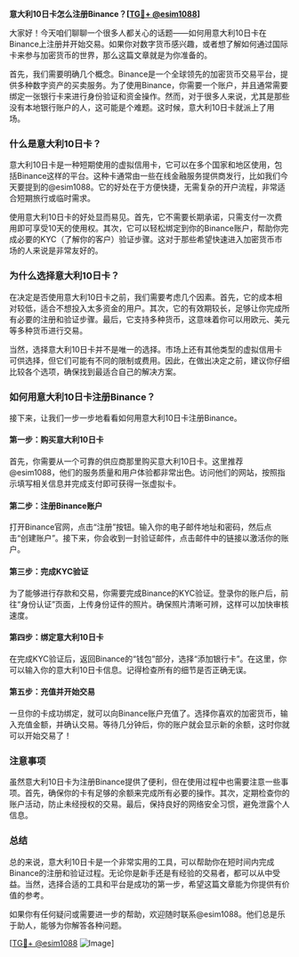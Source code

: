 **意大利10日卡怎么注册Binance？[[TG💪+ @esim1088](https://t.me/s/esim1088)]**

大家好！今天咱们聊聊一个很多人都关心的话题——如何用意大利10日卡在Binance上注册并开始交易。如果你对数字货币感兴趣，或者想了解如何通过国际卡来参与加密货币的世界，那么这篇文章就是为你准备的。

首先，我们需要明确几个概念。Binance是一个全球领先的加密货币交易平台，提供多种数字资产的买卖服务。为了使用Binance，你需要一个账户，并且通常需要绑定一张银行卡来进行身份验证和资金操作。然而，对于很多人来说，尤其是那些没有本地银行账户的人，这可能是个难题。这时候，意大利10日卡就派上了用场。

### **什么是意大利10日卡？**

意大利10日卡是一种短期使用的虚拟信用卡，它可以在多个国家和地区使用，包括Binance这样的平台。这种卡通常由一些在线金融服务提供商发行，比如我们今天要提到的@esim1088。它的好处在于方便快捷，无需复杂的开户流程，非常适合短期旅行或临时需求。

使用意大利10日卡的好处显而易见。首先，它不需要长期承诺，只需支付一次费用即可享受10天的使用权。其次，它可以轻松绑定到你的Binance账户，帮助你完成必要的KYC（了解你的客户）验证步骤。这对于那些希望快速进入加密货币市场的人来说是非常友好的。

### **为什么选择意大利10日卡？**

在决定是否使用意大利10日卡之前，我们需要考虑几个因素。首先，它的成本相对较低，适合不想投入太多资金的用户。其次，它的有效期较长，足够让你完成所有必要的注册和验证步骤。最后，它支持多种货币，这意味着你可以用欧元、美元等多种货币进行交易。

当然，选择意大利10日卡并不是唯一的选择。市场上还有其他类型的虚拟信用卡可供选择，但它们可能有不同的限制或费用。因此，在做出决定之前，建议你仔细比较各个选项，确保找到最适合自己的解决方案。

### **如何用意大利10日卡注册Binance？**

接下来，让我们一步一步地看看如何用意大利10日卡注册Binance。

#### **第一步：购买意大利10日卡**

首先，你需要从一个可靠的供应商那里购买意大利10日卡。这里推荐@esim1088，他们的服务质量和用户体验都非常出色。访问他们的网站，按照指示填写相关信息并完成支付即可获得一张虚拟卡。

#### **第二步：注册Binance账户**

打开Binance官网，点击“注册”按钮。输入你的电子邮件地址和密码，然后点击“创建账户”。接下来，你会收到一封验证邮件，点击邮件中的链接以激活你的账户。

#### **第三步：完成KYC验证**

为了能够进行存款和交易，你需要完成Binance的KYC验证。登录你的账户后，前往“身份认证”页面，上传身份证件的照片。确保照片清晰可辨，这样可以加快审核速度。

#### **第四步：绑定意大利10日卡**

在完成KYC验证后，返回Binance的“钱包”部分，选择“添加银行卡”。在这里，你可以输入你的意大利10日卡信息。记得检查所有的细节是否正确无误。

#### **第五步：充值并开始交易**

一旦你的卡成功绑定，就可以向Binance账户充值了。选择你喜欢的加密货币，输入充值金额，并确认交易。等待几分钟后，你的账户就会显示新的余额，这时你就可以开始交易了！

### **注意事项**

虽然意大利10日卡为注册Binance提供了便利，但在使用过程中也需要注意一些事项。首先，确保你的卡有足够的余额来完成所有必要的操作。其次，定期检查你的账户活动，防止未经授权的交易。最后，保持良好的网络安全习惯，避免泄露个人信息。

### **总结**

总的来说，意大利10日卡是一个非常实用的工具，可以帮助你在短时间内完成Binance的注册和验证过程。无论你是新手还是有经验的交易者，都可以从中受益。当然，选择合适的工具和平台是成功的第一步，希望这篇文章能为你提供有价值的参考。

如果你有任何疑问或需要进一步的帮助，欢迎随时联系@esim1088。他们总是乐于助人，能够为你解答各种问题。

[[TG💪+ @esim1088](https://t.me/s/esim1088) ![Image](https://i.postimg.cc/4NQfJmqS/Snipaste-2025-05-13-00-14-12.png)]